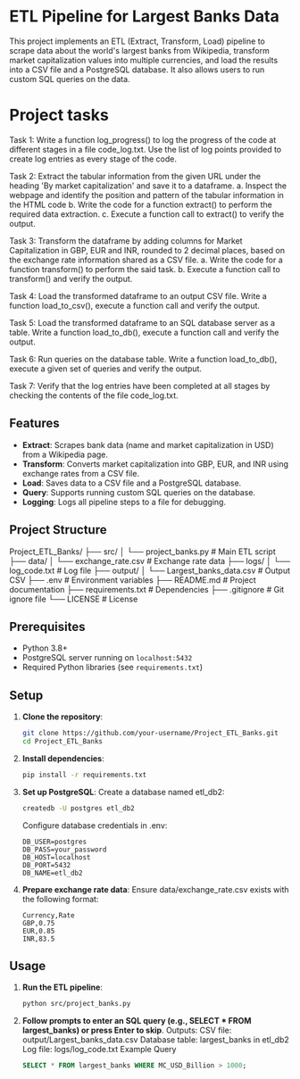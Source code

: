 # ETL Pipeline for Largest Banks Data

This project implements an ETL (Extract, Transform, Load) pipeline to scrape data about the world's largest banks from Wikipedia, transform market capitalization values into multiple currencies, and load the results into a CSV file and a PostgreSQL database. It also allows users to run custom SQL queries on the data.

# Project tasks
Task 1:
Write a function log_progress() to log the progress of the code at different stages in a file code_log.txt. Use the list of log points provided to create log entries as every stage of the code.

Task 2:
Extract the tabular information from the given URL under the heading 'By market capitalization' and save it to a dataframe.
a. Inspect the webpage and identify the position and pattern of the tabular information in the HTML code
b. Write the code for a function extract() to perform the required data extraction.
c. Execute a function call to extract() to verify the output.

Task 3:
Transform the dataframe by adding columns for Market Capitalization in GBP, EUR and INR, rounded to 2 decimal places, based on the exchange rate information shared as a CSV file.
a. Write the code for a function transform() to perform the said task.
b. Execute a function call to transform() and verify the output.

Task 4:
Load the transformed dataframe to an output CSV file. Write a function load_to_csv(), execute a function call and verify the output.

Task 5:
Load the transformed dataframe to an SQL database server as a table. Write a function load_to_db(), execute a function call and verify the output.

Task 6:
Run queries on the database table. Write a function load_to_db(), execute a given set of queries and verify the output.

Task 7:
Verify that the log entries have been completed at all stages by checking the contents of the file code_log.txt.

## Features
- **Extract**: Scrapes bank data (name and market capitalization in USD) from a Wikipedia page.
- **Transform**: Converts market capitalization into GBP, EUR, and INR using exchange rates from a CSV file.
- **Load**: Saves data to a CSV file and a PostgreSQL database.
- **Query**: Supports running custom SQL queries on the database.
- **Logging**: Logs all pipeline steps to a file for debugging.

## Project Structure
Project_ETL_Banks/
├── src/
│   └── project_banks.py        # Main ETL script
├── data/
│   └── exchange_rate.csv       # Exchange rate data
├── logs/
│   └── log_code.txt            # Log file
├── output/
│   └── Largest_banks_data.csv  # Output CSV
├── .env                        # Environment variables
├── README.md                   # Project documentation
├── requirements.txt            # Dependencies
├── .gitignore                  # Git ignore file
└── LICENSE                     # License

## Prerequisites
- Python 3.8+
- PostgreSQL server running on `localhost:5432`
- Required Python libraries (see `requirements.txt`)

## Setup
1. **Clone the repository**:
   ```bash
   git clone https://github.com/your-username/Project_ETL_Banks.git
   cd Project_ETL_Banks
   ```
2. **Install dependencies**:
    ```bash
    pip install -r requirements.txt
    ```
3. **Set up PostgreSQL**:
    Create a database named etl_db2:
    ```bash
    createdb -U postgres etl_db2
    ```

    Configure database credentials in .env:
    ```env
    DB_USER=postgres
    DB_PASS=your_password
    DB_HOST=localhost
    DB_PORT=5432
    DB_NAME=etl_db2
    ```
4. **Prepare exchange rate data**:
    Ensure data/exchange_rate.csv exists with the following format:
    ```csv
    Currency,Rate
    GBP,0.75
    EUR,0.85
    INR,83.5
    ```
## Usage
1. **Run the ETL pipeline**:
    ```bash
    python src/project_banks.py
    ``` 
2. **Follow prompts to enter an SQL query (e.g., SELECT * FROM largest_banks) or press Enter to skip**.
    Outputs:
        CSV file: output/Largest_banks_data.csv
        Database table: largest_banks in etl_db2
        Log file: logs/log_code.txt
    Example Query
    ```sql
    SELECT * FROM largest_banks WHERE MC_USD_Billion > 1000;
    ```